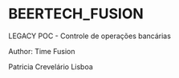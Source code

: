 # BEERTECH_FUSION



LEGACY POC - Controle de operações bancárias

Author: Time Fusion

Patricia Crevelário Lisboa  



